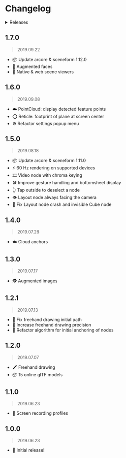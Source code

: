 # Changelog

<details><summary>Releases</summary>

<!-- MarkdownTOC -->

- [1.7.0](#170)
- [1.6.0](#160)
- [1.5.0](#150)
- [1.4.0](#140)
- [1.3.0](#130)
- [1.2.1](#121)
- [1.2.0](#120)
- [1.1.0](#110)
- [1.0.0](#100)

<!-- /MarkdownTOC -->
</details>

## 1.7.0
> 2019.09.22

- 📦 Update arcore & sceneform 1.12.0
- 🦊 Augmented faces
- 🧰 Native & web scene viewers

## 1.6.0
> 2019.09.08

- ☁️ PointCloud: display detected feature points
- ⭕ Reticle: footprint of plane at screen center
- ⚙️ Refactor settings popup menu

## 1.5.0
> 2019.08.18

- 📦 Update arcore & sceneform 1.11.0
- ⚡ 60 Hz rendering on supported devices
- 🎞️ Video node with chroma keying
- 🛠️ Improve gesture handling and bottomsheet display
- 👆 Tap outside to deselect a node
- 👁️ Layout node always facing the camera
- 🐛 Fix Layout node crash and invisible Cube node

## 1.4.0
> 2019.07.28

- ☁️ Cloud anchors

## 1.3.0
> 2019.07.17

- 🕵️ Augmented images

## 1.2.1
> 2019.07.13

- 🐛 Fix freehand drawing initial path
- 🔬 Increase freehand drawing precision
- 🔧 Refactor algorithm for initial anchoring of nodes

## 1.2.0
> 2019.07.07

- 🖍️ Freehand drawing
- 📦 15 online glTF models

## 1.1.0
> 2019.06.23

- 🎨 Screen recording profiles

## 1.0.0
> 2019.06.23

- 🎺 Initial release!
